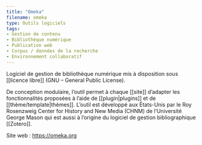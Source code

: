 ```yaml
---
title: "Omeka"
filename: omeka
type: Outils logiciels
tags:
- Gestion de contenu
- Bibliothèque numérique
- Publication web
- Corpus / données de la recherche
- Environnement collaboratif
---
```


Logiciel de gestion de bibliothèque numérique mis à disposition sous [[licence libre]] (GNU – General Public License).

De conception modulaire, l’outil permet à chaque [[site]] d’adapter les fonctionnalités proposées à l’aide de [[plugin|plugins]] et de [[thème/template|thèmes]]. L’outil est développé aux États-Unis par le Roy Rosenzweig Center for History and New Media (CHNM) de l’Université George Mason qui est aussi à l’origine du logiciel de gestion bibliographique [[Zotero]].

Site web : <https://omeka.org>

